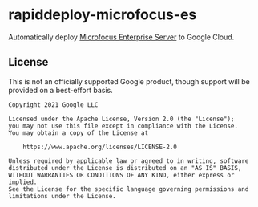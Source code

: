 # rapiddeploy-microfocus-es

Automatically deploy [Microfocus Enterprise Server](https://www.microfocus.com/en-us/products/enterprise-server/overview) to Google Cloud. 


## License

This is not an officially supported Google product, though support will be provided on a best-effort basis.

```
Copyright 2021 Google LLC

Licensed under the Apache License, Version 2.0 (the "License");
you may not use this file except in compliance with the License.
You may obtain a copy of the License at

    https://www.apache.org/licenses/LICENSE-2.0

Unless required by applicable law or agreed to in writing, software
distributed under the License is distributed on an "AS IS" BASIS,
WITHOUT WARRANTIES OR CONDITIONS OF ANY KIND, either express or implied.
See the License for the specific language governing permissions and
limitations under the License.
